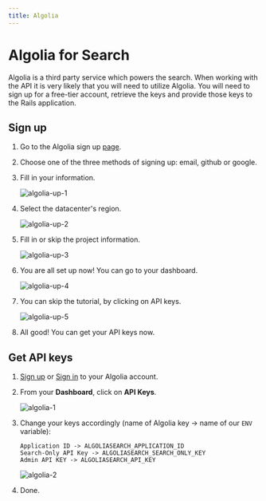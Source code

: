 ```yaml
---
title: Algolia
---
```


# Algolia for Search

Algolia is a third party service which powers the search. When working with the API it is very likely that you will need to utilize Algolia. You will need to sign up for a free-tier account, retrieve the keys and provide those keys to the Rails application.

## Sign up

1. Go to the Algolia sign up [page](https://www.algolia.com/apps/AJVD3Q9KL3/dashboard).

2. Choose one of the three methods of signing up: email, github or google.

3. Fill in your information.

   ![algolia-up-1](https://user-images.githubusercontent.com/22895284/51078744-ad602c00-16ba-11e9-9f59-7f9f2cc0443f.png)

4. Select the datacenter's region.

   ![algolia-up-2](https://user-images.githubusercontent.com/22895284/51078745-ad602c00-16ba-11e9-81ee-6ec3310919d9.png)

5. Fill in or skip the project information.

   ![algolia-up-3](https://user-images.githubusercontent.com/22895284/51078746-ad602c00-16ba-11e9-9927-d790ce03761e.png)

6. You are all set up now! You can go to your dashboard.

   ![algolia-up-4](https://user-images.githubusercontent.com/22895284/51078747-ad602c00-16ba-11e9-8654-67c4d0f2e651.png)

7. You can skip the tutorial, by clicking on API keys.

   ![algolia-up-5](https://user-images.githubusercontent.com/51912296/63767468-5f1b3880-c8eb-11e9-88c3-7b14774b684d.png)

8. All good! You can get your API keys now.

## Get API keys

1. [Sign up](#algolia-sign-up) or [Sign in](https://www.algolia.com/users/sign_in) to your Algolia account.

2. From your **Dashboard**, click on **API Keys**.

   ![algolia-1](https://user-images.githubusercontent.com/22895284/51078770-2eb7be80-16bb-11e9-9dcc-ed6d9c52d935.png)

3. Change your keys accordingly (name of Algolia key -> name of our `ENV` variable):

   ```text
   Application ID -> ALGOLIASEARCH_APPLICATION_ID
   Search-Only API Key -> ALGOLIASEARCH_SEARCH_ONLY_KEY
   Admin API KEY -> ALGOLIASEARCH_API_KEY
   ```

   ![algolia-2](https://user-images.githubusercontent.com/22895284/51078771-2eb7be80-16bb-11e9-9622-f19417f1b29c.png)

4. Done.
